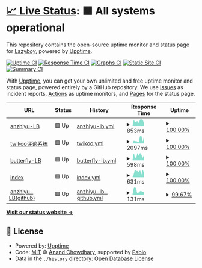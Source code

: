 # [📈 Live Status](https://demo.upptime.js.org): <!--live status--> **🟩 All systems operational**

This repository contains the open-source uptime monitor and status page for [Lazy*boy*](lazy-boy-acmer.cn), powered by [Upptime](https://github.com/upptime/upptime).

[![Uptime CI](https://github.com/santisify/uptime/workflows/Uptime%20CI/badge.svg)](https://github.com/santisify/uptime/actions?query=workflow%3A%22Uptime+CI%22)
[![Response Time CI](https://github.com/santisify/uptime/workflows/Response%20Time%20CI/badge.svg)](https://github.com/santisify/uptime/actions?query=workflow%3A%22Response+Time+CI%22)
[![Graphs CI](https://github.com/santisify/uptime/workflows/Graphs%20CI/badge.svg)](https://github.com/santisify/uptime/actions?query=workflow%3A%22Graphs+CI%22)
[![Static Site CI](https://github.com/santisify/uptime/workflows/Static%20Site%20CI/badge.svg)](https://github.com/santisify/uptime/actions?query=workflow%3A%22Static+Site+CI%22)
[![Summary CI](https://github.com/santisify/uptime/workflows/Summary%20CI/badge.svg)](https://github.com/santisify/uptime/actions?query=workflow%3A%22Summary+CI%22)

With [Upptime](https://upptime.js.org), you can get your own unlimited and free uptime monitor and status page, powered entirely by a GitHub repository. We use [Issues](https://github.com/santisify/uptime/issues) as incident reports, [Actions](https://github.com/santisify/uptime/actions) as uptime monitors, and [Pages](https://demo.upptime.js.org) for the status page.

<!--start: status pages-->
<!-- This summary is generated by Upptime (https://github.com/upptime/upptime) -->
<!-- Do not edit this manually, your changes will be overwritten -->
<!-- prettier-ignore -->
| URL | Status | History | Response Time | Uptime |
| --- | ------ | ------- | ------------- | ------ |
| <img alt="" src="https://icons.duckduckgo.com/ip3/anzhiyublog.lazy-boy-acmer.cn.ico" height="13"> [anzhiyu-LB](https://anzhiyublog.lazy-boy-acmer.cn/) | 🟩 Up | [anzhiyu-lb.yml](https://github.com/santisify/uptime/commits/HEAD/history/anzhiyu-lb.yml) | <details><summary><img alt="Response time graph" src="./graphs/anzhiyu-lb/response-time-week.png" height="20"> 853ms</summary><br><a href="https://uptime.lazy-boy-acmer.cn/history/anzhiyu-lb"><img alt="Response time 853" src="https://img.shields.io/endpoint?url=https%3A%2F%2Fraw.githubusercontent.com%2Fsantisify%2Fuptime%2FHEAD%2Fapi%2Fanzhiyu-lb%2Fresponse-time.json"></a><br><a href="https://uptime.lazy-boy-acmer.cn/history/anzhiyu-lb"><img alt="24-hour response time 946" src="https://img.shields.io/endpoint?url=https%3A%2F%2Fraw.githubusercontent.com%2Fsantisify%2Fuptime%2FHEAD%2Fapi%2Fanzhiyu-lb%2Fresponse-time-day.json"></a><br><a href="https://uptime.lazy-boy-acmer.cn/history/anzhiyu-lb"><img alt="7-day response time 853" src="https://img.shields.io/endpoint?url=https%3A%2F%2Fraw.githubusercontent.com%2Fsantisify%2Fuptime%2FHEAD%2Fapi%2Fanzhiyu-lb%2Fresponse-time-week.json"></a><br><a href="https://uptime.lazy-boy-acmer.cn/history/anzhiyu-lb"><img alt="30-day response time 853" src="https://img.shields.io/endpoint?url=https%3A%2F%2Fraw.githubusercontent.com%2Fsantisify%2Fuptime%2FHEAD%2Fapi%2Fanzhiyu-lb%2Fresponse-time-month.json"></a><br><a href="https://uptime.lazy-boy-acmer.cn/history/anzhiyu-lb"><img alt="1-year response time 853" src="https://img.shields.io/endpoint?url=https%3A%2F%2Fraw.githubusercontent.com%2Fsantisify%2Fuptime%2FHEAD%2Fapi%2Fanzhiyu-lb%2Fresponse-time-year.json"></a></details> | <details><summary><a href="https://uptime.lazy-boy-acmer.cn/history/anzhiyu-lb">100.00%</a></summary><a href="https://uptime.lazy-boy-acmer.cn/history/anzhiyu-lb"><img alt="All-time uptime 100.00%" src="https://img.shields.io/endpoint?url=https%3A%2F%2Fraw.githubusercontent.com%2Fsantisify%2Fuptime%2FHEAD%2Fapi%2Fanzhiyu-lb%2Fuptime.json"></a><br><a href="https://uptime.lazy-boy-acmer.cn/history/anzhiyu-lb"><img alt="24-hour uptime 100.00%" src="https://img.shields.io/endpoint?url=https%3A%2F%2Fraw.githubusercontent.com%2Fsantisify%2Fuptime%2FHEAD%2Fapi%2Fanzhiyu-lb%2Fuptime-day.json"></a><br><a href="https://uptime.lazy-boy-acmer.cn/history/anzhiyu-lb"><img alt="7-day uptime 100.00%" src="https://img.shields.io/endpoint?url=https%3A%2F%2Fraw.githubusercontent.com%2Fsantisify%2Fuptime%2FHEAD%2Fapi%2Fanzhiyu-lb%2Fuptime-week.json"></a><br><a href="https://uptime.lazy-boy-acmer.cn/history/anzhiyu-lb"><img alt="30-day uptime 100.00%" src="https://img.shields.io/endpoint?url=https%3A%2F%2Fraw.githubusercontent.com%2Fsantisify%2Fuptime%2FHEAD%2Fapi%2Fanzhiyu-lb%2Fuptime-month.json"></a><br><a href="https://uptime.lazy-boy-acmer.cn/history/anzhiyu-lb"><img alt="1-year uptime 100.00%" src="https://img.shields.io/endpoint?url=https%3A%2F%2Fraw.githubusercontent.com%2Fsantisify%2Fuptime%2FHEAD%2Fapi%2Fanzhiyu-lb%2Fuptime-year.json"></a></details>
| <img alt="" src="https://icons.duckduckgo.com/ip3/twikoo.lazy-boy-acmer.cn.ico" height="13"> [twikoo评论系统](https://twikoo.lazy-boy-acmer.cn/) | 🟩 Up | [twikoo.yml](https://github.com/santisify/uptime/commits/HEAD/history/twikoo.yml) | <details><summary><img alt="Response time graph" src="./graphs/twikoo/response-time-week.png" height="20"> 2097ms</summary><br><a href="https://uptime.lazy-boy-acmer.cn/history/twikoo"><img alt="Response time 2097" src="https://img.shields.io/endpoint?url=https%3A%2F%2Fraw.githubusercontent.com%2Fsantisify%2Fuptime%2FHEAD%2Fapi%2Ftwikoo%2Fresponse-time.json"></a><br><a href="https://uptime.lazy-boy-acmer.cn/history/twikoo"><img alt="24-hour response time 3728" src="https://img.shields.io/endpoint?url=https%3A%2F%2Fraw.githubusercontent.com%2Fsantisify%2Fuptime%2FHEAD%2Fapi%2Ftwikoo%2Fresponse-time-day.json"></a><br><a href="https://uptime.lazy-boy-acmer.cn/history/twikoo"><img alt="7-day response time 2097" src="https://img.shields.io/endpoint?url=https%3A%2F%2Fraw.githubusercontent.com%2Fsantisify%2Fuptime%2FHEAD%2Fapi%2Ftwikoo%2Fresponse-time-week.json"></a><br><a href="https://uptime.lazy-boy-acmer.cn/history/twikoo"><img alt="30-day response time 2097" src="https://img.shields.io/endpoint?url=https%3A%2F%2Fraw.githubusercontent.com%2Fsantisify%2Fuptime%2FHEAD%2Fapi%2Ftwikoo%2Fresponse-time-month.json"></a><br><a href="https://uptime.lazy-boy-acmer.cn/history/twikoo"><img alt="1-year response time 2097" src="https://img.shields.io/endpoint?url=https%3A%2F%2Fraw.githubusercontent.com%2Fsantisify%2Fuptime%2FHEAD%2Fapi%2Ftwikoo%2Fresponse-time-year.json"></a></details> | <details><summary><a href="https://uptime.lazy-boy-acmer.cn/history/twikoo">100.00%</a></summary><a href="https://uptime.lazy-boy-acmer.cn/history/twikoo"><img alt="All-time uptime 100.00%" src="https://img.shields.io/endpoint?url=https%3A%2F%2Fraw.githubusercontent.com%2Fsantisify%2Fuptime%2FHEAD%2Fapi%2Ftwikoo%2Fuptime.json"></a><br><a href="https://uptime.lazy-boy-acmer.cn/history/twikoo"><img alt="24-hour uptime 100.00%" src="https://img.shields.io/endpoint?url=https%3A%2F%2Fraw.githubusercontent.com%2Fsantisify%2Fuptime%2FHEAD%2Fapi%2Ftwikoo%2Fuptime-day.json"></a><br><a href="https://uptime.lazy-boy-acmer.cn/history/twikoo"><img alt="7-day uptime 100.00%" src="https://img.shields.io/endpoint?url=https%3A%2F%2Fraw.githubusercontent.com%2Fsantisify%2Fuptime%2FHEAD%2Fapi%2Ftwikoo%2Fuptime-week.json"></a><br><a href="https://uptime.lazy-boy-acmer.cn/history/twikoo"><img alt="30-day uptime 100.00%" src="https://img.shields.io/endpoint?url=https%3A%2F%2Fraw.githubusercontent.com%2Fsantisify%2Fuptime%2FHEAD%2Fapi%2Ftwikoo%2Fuptime-month.json"></a><br><a href="https://uptime.lazy-boy-acmer.cn/history/twikoo"><img alt="1-year uptime 100.00%" src="https://img.shields.io/endpoint?url=https%3A%2F%2Fraw.githubusercontent.com%2Fsantisify%2Fuptime%2FHEAD%2Fapi%2Ftwikoo%2Fuptime-year.json"></a></details>
| <img alt="" src="https://icons.duckduckgo.com/ip3/blog.lazy-boy-acmer.cn.ico" height="13"> [butterfly-LB](https://blog.lazy-boy-acmer.cn/) | 🟩 Up | [butterfly-lb.yml](https://github.com/santisify/uptime/commits/HEAD/history/butterfly-lb.yml) | <details><summary><img alt="Response time graph" src="./graphs/butterfly-lb/response-time-week.png" height="20"> 598ms</summary><br><a href="https://uptime.lazy-boy-acmer.cn/history/butterfly-lb"><img alt="Response time 598" src="https://img.shields.io/endpoint?url=https%3A%2F%2Fraw.githubusercontent.com%2Fsantisify%2Fuptime%2FHEAD%2Fapi%2Fbutterfly-lb%2Fresponse-time.json"></a><br><a href="https://uptime.lazy-boy-acmer.cn/history/butterfly-lb"><img alt="24-hour response time 751" src="https://img.shields.io/endpoint?url=https%3A%2F%2Fraw.githubusercontent.com%2Fsantisify%2Fuptime%2FHEAD%2Fapi%2Fbutterfly-lb%2Fresponse-time-day.json"></a><br><a href="https://uptime.lazy-boy-acmer.cn/history/butterfly-lb"><img alt="7-day response time 598" src="https://img.shields.io/endpoint?url=https%3A%2F%2Fraw.githubusercontent.com%2Fsantisify%2Fuptime%2FHEAD%2Fapi%2Fbutterfly-lb%2Fresponse-time-week.json"></a><br><a href="https://uptime.lazy-boy-acmer.cn/history/butterfly-lb"><img alt="30-day response time 598" src="https://img.shields.io/endpoint?url=https%3A%2F%2Fraw.githubusercontent.com%2Fsantisify%2Fuptime%2FHEAD%2Fapi%2Fbutterfly-lb%2Fresponse-time-month.json"></a><br><a href="https://uptime.lazy-boy-acmer.cn/history/butterfly-lb"><img alt="1-year response time 598" src="https://img.shields.io/endpoint?url=https%3A%2F%2Fraw.githubusercontent.com%2Fsantisify%2Fuptime%2FHEAD%2Fapi%2Fbutterfly-lb%2Fresponse-time-year.json"></a></details> | <details><summary><a href="https://uptime.lazy-boy-acmer.cn/history/butterfly-lb">100.00%</a></summary><a href="https://uptime.lazy-boy-acmer.cn/history/butterfly-lb"><img alt="All-time uptime 100.00%" src="https://img.shields.io/endpoint?url=https%3A%2F%2Fraw.githubusercontent.com%2Fsantisify%2Fuptime%2FHEAD%2Fapi%2Fbutterfly-lb%2Fuptime.json"></a><br><a href="https://uptime.lazy-boy-acmer.cn/history/butterfly-lb"><img alt="24-hour uptime 100.00%" src="https://img.shields.io/endpoint?url=https%3A%2F%2Fraw.githubusercontent.com%2Fsantisify%2Fuptime%2FHEAD%2Fapi%2Fbutterfly-lb%2Fuptime-day.json"></a><br><a href="https://uptime.lazy-boy-acmer.cn/history/butterfly-lb"><img alt="7-day uptime 100.00%" src="https://img.shields.io/endpoint?url=https%3A%2F%2Fraw.githubusercontent.com%2Fsantisify%2Fuptime%2FHEAD%2Fapi%2Fbutterfly-lb%2Fuptime-week.json"></a><br><a href="https://uptime.lazy-boy-acmer.cn/history/butterfly-lb"><img alt="30-day uptime 100.00%" src="https://img.shields.io/endpoint?url=https%3A%2F%2Fraw.githubusercontent.com%2Fsantisify%2Fuptime%2FHEAD%2Fapi%2Fbutterfly-lb%2Fuptime-month.json"></a><br><a href="https://uptime.lazy-boy-acmer.cn/history/butterfly-lb"><img alt="1-year uptime 100.00%" src="https://img.shields.io/endpoint?url=https%3A%2F%2Fraw.githubusercontent.com%2Fsantisify%2Fuptime%2FHEAD%2Fapi%2Fbutterfly-lb%2Fuptime-year.json"></a></details>
| <img alt="" src="https://icons.duckduckgo.com/ip3/lazy-boy-acmer.cn.ico" height="13"> [index](https://lazy-boy-acmer.cn/) | 🟩 Up | [index.yml](https://github.com/santisify/uptime/commits/HEAD/history/index.yml) | <details><summary><img alt="Response time graph" src="./graphs/index/response-time-week.png" height="20"> 631ms</summary><br><a href="https://uptime.lazy-boy-acmer.cn/history/index"><img alt="Response time 631" src="https://img.shields.io/endpoint?url=https%3A%2F%2Fraw.githubusercontent.com%2Fsantisify%2Fuptime%2FHEAD%2Fapi%2Findex%2Fresponse-time.json"></a><br><a href="https://uptime.lazy-boy-acmer.cn/history/index"><img alt="24-hour response time 422" src="https://img.shields.io/endpoint?url=https%3A%2F%2Fraw.githubusercontent.com%2Fsantisify%2Fuptime%2FHEAD%2Fapi%2Findex%2Fresponse-time-day.json"></a><br><a href="https://uptime.lazy-boy-acmer.cn/history/index"><img alt="7-day response time 631" src="https://img.shields.io/endpoint?url=https%3A%2F%2Fraw.githubusercontent.com%2Fsantisify%2Fuptime%2FHEAD%2Fapi%2Findex%2Fresponse-time-week.json"></a><br><a href="https://uptime.lazy-boy-acmer.cn/history/index"><img alt="30-day response time 631" src="https://img.shields.io/endpoint?url=https%3A%2F%2Fraw.githubusercontent.com%2Fsantisify%2Fuptime%2FHEAD%2Fapi%2Findex%2Fresponse-time-month.json"></a><br><a href="https://uptime.lazy-boy-acmer.cn/history/index"><img alt="1-year response time 631" src="https://img.shields.io/endpoint?url=https%3A%2F%2Fraw.githubusercontent.com%2Fsantisify%2Fuptime%2FHEAD%2Fapi%2Findex%2Fresponse-time-year.json"></a></details> | <details><summary><a href="https://uptime.lazy-boy-acmer.cn/history/index">100.00%</a></summary><a href="https://uptime.lazy-boy-acmer.cn/history/index"><img alt="All-time uptime 100.00%" src="https://img.shields.io/endpoint?url=https%3A%2F%2Fraw.githubusercontent.com%2Fsantisify%2Fuptime%2FHEAD%2Fapi%2Findex%2Fuptime.json"></a><br><a href="https://uptime.lazy-boy-acmer.cn/history/index"><img alt="24-hour uptime 100.00%" src="https://img.shields.io/endpoint?url=https%3A%2F%2Fraw.githubusercontent.com%2Fsantisify%2Fuptime%2FHEAD%2Fapi%2Findex%2Fuptime-day.json"></a><br><a href="https://uptime.lazy-boy-acmer.cn/history/index"><img alt="7-day uptime 100.00%" src="https://img.shields.io/endpoint?url=https%3A%2F%2Fraw.githubusercontent.com%2Fsantisify%2Fuptime%2FHEAD%2Fapi%2Findex%2Fuptime-week.json"></a><br><a href="https://uptime.lazy-boy-acmer.cn/history/index"><img alt="30-day uptime 100.00%" src="https://img.shields.io/endpoint?url=https%3A%2F%2Fraw.githubusercontent.com%2Fsantisify%2Fuptime%2FHEAD%2Fapi%2Findex%2Fuptime-month.json"></a><br><a href="https://uptime.lazy-boy-acmer.cn/history/index"><img alt="1-year uptime 100.00%" src="https://img.shields.io/endpoint?url=https%3A%2F%2Fraw.githubusercontent.com%2Fsantisify%2Fuptime%2FHEAD%2Fapi%2Findex%2Fuptime-year.json"></a></details>
| <img alt="" src="https://icons.duckduckgo.com/ip3/santisify.github.io.ico" height="13"> [anzhiyu-LB(github)](https://santisify.github.io/) | 🟩 Up | [anzhiyu-lb-github.yml](https://github.com/santisify/uptime/commits/HEAD/history/anzhiyu-lb-github.yml) | <details><summary><img alt="Response time graph" src="./graphs/anzhiyu-lb-github/response-time-week.png" height="20"> 131ms</summary><br><a href="https://uptime.lazy-boy-acmer.cn/history/anzhiyu-lb-github"><img alt="Response time 131" src="https://img.shields.io/endpoint?url=https%3A%2F%2Fraw.githubusercontent.com%2Fsantisify%2Fuptime%2FHEAD%2Fapi%2Fanzhiyu-lb-github%2Fresponse-time.json"></a><br><a href="https://uptime.lazy-boy-acmer.cn/history/anzhiyu-lb-github"><img alt="24-hour response time 165" src="https://img.shields.io/endpoint?url=https%3A%2F%2Fraw.githubusercontent.com%2Fsantisify%2Fuptime%2FHEAD%2Fapi%2Fanzhiyu-lb-github%2Fresponse-time-day.json"></a><br><a href="https://uptime.lazy-boy-acmer.cn/history/anzhiyu-lb-github"><img alt="7-day response time 131" src="https://img.shields.io/endpoint?url=https%3A%2F%2Fraw.githubusercontent.com%2Fsantisify%2Fuptime%2FHEAD%2Fapi%2Fanzhiyu-lb-github%2Fresponse-time-week.json"></a><br><a href="https://uptime.lazy-boy-acmer.cn/history/anzhiyu-lb-github"><img alt="30-day response time 131" src="https://img.shields.io/endpoint?url=https%3A%2F%2Fraw.githubusercontent.com%2Fsantisify%2Fuptime%2FHEAD%2Fapi%2Fanzhiyu-lb-github%2Fresponse-time-month.json"></a><br><a href="https://uptime.lazy-boy-acmer.cn/history/anzhiyu-lb-github"><img alt="1-year response time 131" src="https://img.shields.io/endpoint?url=https%3A%2F%2Fraw.githubusercontent.com%2Fsantisify%2Fuptime%2FHEAD%2Fapi%2Fanzhiyu-lb-github%2Fresponse-time-year.json"></a></details> | <details><summary><a href="https://uptime.lazy-boy-acmer.cn/history/anzhiyu-lb-github">99.67%</a></summary><a href="https://uptime.lazy-boy-acmer.cn/history/anzhiyu-lb-github"><img alt="All-time uptime 99.67%" src="https://img.shields.io/endpoint?url=https%3A%2F%2Fraw.githubusercontent.com%2Fsantisify%2Fuptime%2FHEAD%2Fapi%2Fanzhiyu-lb-github%2Fuptime.json"></a><br><a href="https://uptime.lazy-boy-acmer.cn/history/anzhiyu-lb-github"><img alt="24-hour uptime 100.00%" src="https://img.shields.io/endpoint?url=https%3A%2F%2Fraw.githubusercontent.com%2Fsantisify%2Fuptime%2FHEAD%2Fapi%2Fanzhiyu-lb-github%2Fuptime-day.json"></a><br><a href="https://uptime.lazy-boy-acmer.cn/history/anzhiyu-lb-github"><img alt="7-day uptime 99.67%" src="https://img.shields.io/endpoint?url=https%3A%2F%2Fraw.githubusercontent.com%2Fsantisify%2Fuptime%2FHEAD%2Fapi%2Fanzhiyu-lb-github%2Fuptime-week.json"></a><br><a href="https://uptime.lazy-boy-acmer.cn/history/anzhiyu-lb-github"><img alt="30-day uptime 99.67%" src="https://img.shields.io/endpoint?url=https%3A%2F%2Fraw.githubusercontent.com%2Fsantisify%2Fuptime%2FHEAD%2Fapi%2Fanzhiyu-lb-github%2Fuptime-month.json"></a><br><a href="https://uptime.lazy-boy-acmer.cn/history/anzhiyu-lb-github"><img alt="1-year uptime 99.67%" src="https://img.shields.io/endpoint?url=https%3A%2F%2Fraw.githubusercontent.com%2Fsantisify%2Fuptime%2FHEAD%2Fapi%2Fanzhiyu-lb-github%2Fuptime-year.json"></a></details>

<!--end: status pages-->

[**Visit our status website →**](https://demo.upptime.js.org)

## 📄 License

- Powered by: [Upptime](https://github.com/upptime/upptime)
- Code: [MIT](./LICENSE) © [Anand Chowdhary](https://anandchowdhary.com), supported by [Pabio](https://pabio.com)
- Data in the `./history` directory: [Open Database License](https://opendatacommons.org/licenses/odbl/1-0/)

